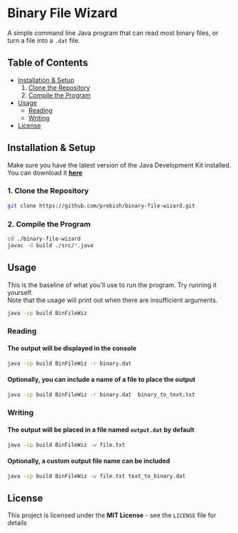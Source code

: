 # Binary File Wizard

A simple command line Java program that can read most binary files, or turn a file into a `.dat` file.

## Table of Contents

- [Installation & Setup](#installation--setup)
    1. [Clone the Repository](#1-clone-the-repository)
    2. [Compile the Program](#2-compile-the-program)
- [Usage](#usage)
    - [Reading](#reading)
    - [Writing](#writing)
- [License](#license)

## Installation & Setup

Make sure you have the latest version of the Java Development Kit installed.  
You can download it [<u>**here**</u>](https://www.oracle.com/java/technologies/downloads/)

### 1. Clone the Repository
```bash
git clone https://github.com/prebish/binary-file-wizard.git
```

### 2. Compile the Program
```bash
cd ./binary-file-wizard
javac -d build ./src/*.java
```

## Usage

This is the baseline of what you'll use to run the program. Try running it yourself.  
Note that the usage will print out when there are insufficient arguments.

```bash
java -cp build BinFileWiz
```

### Reading

#### The output will be displayed in the console
```bash
java -cp build BinFileWiz -r binary.dat
```

#### Optionally, you can include a name of a file to place the output
```bash
java -cp build BinFileWiz -r binary.dat  binary_to_text.txt
```

### Writing

#### The output will be placed in a file named `output.dat` by default
```bash
java -cp build BinFileWiz -w file.txt
```

#### Optionally, a custom output file name can be included
```bash
java -cp build BinFileWiz -w file.txt text_to_binary.dat
```

## License

This project is licensed under the **MIT License** - see the `LICENSE` file for details

